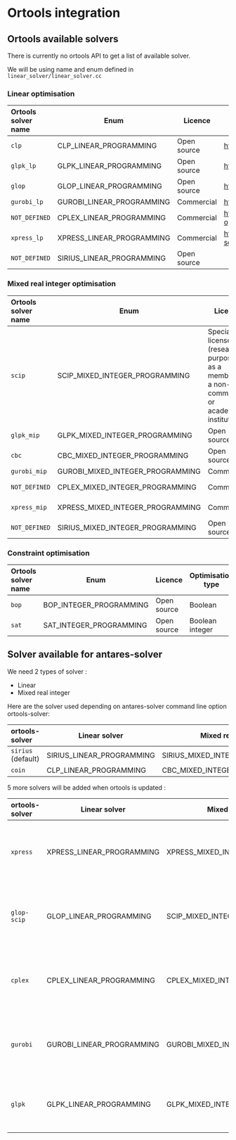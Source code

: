 # Ortools integration

## Ortools available solvers
There is currently no ortools API to get a list of available solver.

We will be using name and enum defined in `linear_solver/linear_solver.cc`

### Linear optimisation
| Ortools solver name| Enum| Licence |Website|
|:-------|-------|-----|------|
| `clp`| CLP_LINEAR_PROGRAMMING|Open source|https://github.com/coin-or/Clp|
| `glpk_lp`| GLPK_LINEAR_PROGRAMMING|Open source|https://www.gnu.org/software/glpk/|
| `glop`| GLOP_LINEAR_PROGRAMMING|Open source|https://developers.google.com/optimization/lp/glop|
| `gurobi_lp`| GUROBI_LINEAR_PROGRAMMING|Commercial|https://www.gurobi.com/|
| `NOT_DEFINED`| CPLEX_LINEAR_PROGRAMMING|Commercial|https://www.ibm.com/fr-fr/analytics/cplex-optimizer|
| `xpress_lp`| XPRESS_LINEAR_PROGRAMMING|Commercial|https://www.fico.com/en/products/fico-xpress-solver|
| `NOT_DEFINED`| SIRIUS_LINEAR_PROGRAMMING|Open source|

### Mixed real integer optimisation
| Ortools solver name| Enum     | Licence |Website|
|:-------|-------|-----|------|
| `scip`| SCIP_MIXED_INTEGER_PROGRAMMING|Special license ZIB (research purposes as a member of a non-commercial or academic institution)|https://www.scipopt.org/|
| `glpk_mip`| GLPK_MIXED_INTEGER_PROGRAMMING|Open sourcer|https://www.gnu.org/software/glpk/|
| `cbc`| CBC_MIXED_INTEGER_PROGRAMMING|Open source|https://github.com/coin-or/Cbc|
| `gurobi_mip`| GUROBI_MIXED_INTEGER_PROGRAMMING|Commercial|https://www.gurobi.com/|
| `NOT_DEFINED`| CPLEX_MIXED_INTEGER_PROGRAMMING|Commercial|https://www.ibm.com/fr-fr/analytics/cplex-optimizer|
| `xpress_mip`| XPRESS_MIXED_INTEGER_PROGRAMMING|Commercial|https://www.fico.com/en/products/fico-xpress-solver|
| `NOT_DEFINED`| SIRIUS_MIXED_INTEGER_PROGRAMMING|Open source||

### Constraint optimisation
| Ortools solver name| Enum     | Licence | Optimisation type |Website|
|:-------|-------|-----|------|------|
| `bop`| BOP_INTEGER_PROGRAMMING|Open source|Boolean||
| `sat`| SAT_INTEGER_PROGRAMMING|Open source|Boolean integer||

## Solver available for antares-solver
We need 2 types of solver :
* Linear
* Mixed real integer

Here are the solver used depending on antares-solver command line option ortools-solver:

|ortools-solver|Linear solver|Mixed real integer|
|:-------|-----|--------|
|`sirius` (default)|SIRIUS_LINEAR_PROGRAMMING|SIRIUS_MIXED_INTEGER_PROGRAMMING|
|`coin`|CLP_LINEAR_PROGRAMMING|CBC_MIXED_INTEGER_PROGRAMMING|

5 more solvers will be added when ortools is updated :

|ortools-solver|Linear solver|Mixed real integer|Waiting for|
|:-------|-----|--------|--------|
|`xpress`|XPRESS_LINEAR_PROGRAMMING|XPRESS_MIXED_INTEGER_PROGRAMMING| Update ortools building process for XPRESS support|
|`glop-scip`|GLOP_LINEAR_PROGRAMMING|SCIP_MIXED_INTEGER_PROGRAMMING|Merging of 7.8 ortools version in rte ortools fork|
|`cplex`|CPLEX_LINEAR_PROGRAMMING|CPLEX_MIXED_INTEGER_PROGRAMMING| Update ortools building process for CPLEX support|
|`gurobi`|GUROBI_LINEAR_PROGRAMMING|GUROBI_MIXED_INTEGER_PROGRAMMING| Update ortools building process for gurobi support|
|`glpk`|GLPK_LINEAR_PROGRAMMING|GLPK_MIXED_INTEGER_PROGRAMMING| Update ortools building process for glpk support|